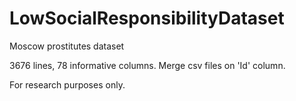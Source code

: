 # LowSocialResponsibilityDataset
Moscow prostitutes dataset

3676 lines, 78 informative columns.
Merge csv files on 'Id' column.

For research purposes only. 
